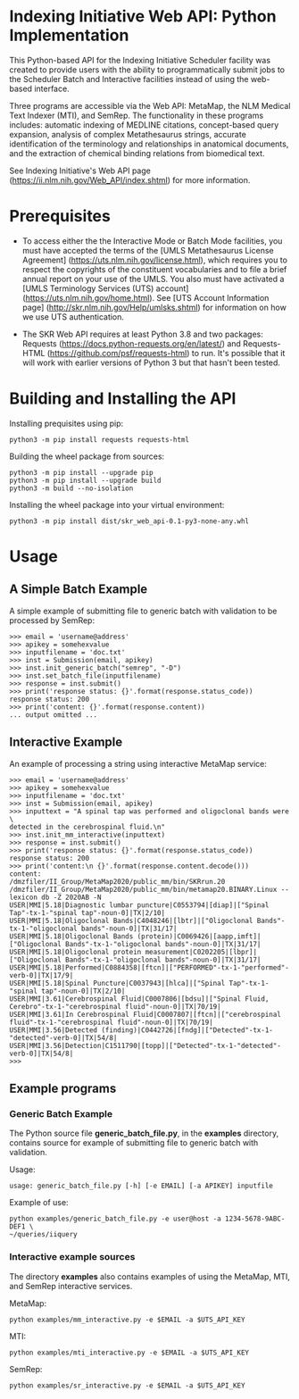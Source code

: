# Indexing Initiative Web API: Python Implementation

This Python-based API for the Indexing Initiative Scheduler facility
was created to provide users with the ability to programmatically
submit jobs to the Scheduler Batch and Interactive facilities instead
of using the web-based interface.

Three programs are accessible via the Web API: MetaMap, the NLM
Medical Text Indexer (MTI), and SemRep. The functionality in these
programs includes: automatic indexing of MEDLINE citations,
concept-based query expansion, analysis of complex Metathesaurus
strings, accurate identification of the terminology and relationships
in anatomical documents, and the extraction of chemical binding
relations from biomedical text.

See Indexing Initiative's Web API page
(https://ii.nlm.nih.gov/Web_API/index.shtml) for more information.

# Prerequisites

+ To access either the the Interactive Mode or Batch Mode facilities,
  you must have accepted the terms of the
  [UMLS Metathesaurus License Agreement]
  (https://uts.nlm.nih.gov/license.html), which requires you to
  respect the copyrights of the constituent vocabularies and to file a
  brief annual report on your use of the UMLS. You also must have
  activated a [UMLS Terminology Services (UTS) account]
  (https://uts.nlm.nih.gov/home.html). See
  [UTS Account Information page]
  (http://skr.nlm.nih.gov/Help/umlsks.shtml) for information on how we
  use UTS authentication.

+ The SKR Web API requires at least Python 3.8 and two packages:
  Requests (https://docs.python-requests.org/en/latest/) and
  Requests-HTML (https://github.com/psf/requests-html) to run.  It's
  possible that it will work with earlier versions of Python 3 but
  that hasn't been tested.

# Building and Installing the API

Installing prequisites using pip:

    python3 -m pip install requests requests-html

Building the wheel package from sources:

    python3 -m pip install --upgrade pip
    python3 -m pip install --upgrade build
    python3 -m build --no-isolation

Installing the wheel package into your virtual environment:

    python3 -m pip install dist/skr_web_api-0.1-py3-none-any.whl

# Usage

## A Simple Batch Example

A simple example of submitting file to generic batch with validation
to be processed by SemRep:

    >>> email = 'username@address'
    >>> apikey = somehexvalue
    >>> inputfilename = 'doc.txt'
    >>> inst = Submission(email, apikey)
    >>> inst.init_generic_batch("semrep", "-D")
    >>> inst.set_batch_file(inputfilename)
    >>> response = inst.submit()
    >>> print('response status: {}'.format(response.status_code))
    response status: 200
    >>> print('content: {}'.format(response.content))
	... output omitted ...

## Interactive Example

An example of processing a string using interactive MetaMap service:

    >>> email = 'username@address'
    >>> apikey = somehexvalue
    >>> inputfilename = 'doc.txt'
    >>> inst = Submission(email, apikey)
	>>> inputtext = "A spinal tap was performed and oligoclonal bands were \
    detected in the cerebrospinal fluid.\n"
    >>> inst.init_mm_interactive(inputtext)
    >>> response = inst.submit()
    >>> print('response status: {}'.format(response.status_code))
    response status: 200
    >>> print('content:\n {}'.format(response.content.decode()))
    content:
    /dmzfiler/II_Group/MetaMap2020/public_mm/bin/SKRrun.20 /dmzfiler/II_Group/MetaMap2020/public_mm/bin/metamap20.BINARY.Linux --lexicon db -Z 2020AB -N
    USER|MMI|5.18|Diagnostic lumbar puncture|C0553794|[diap]|["Spinal Tap"-tx-1-"spinal tap"-noun-0]|TX|2/10|
    USER|MMI|5.18|Oligoclonal Bands|C4048246|[lbtr]|["Oligoclonal Bands"-tx-1-"oligoclonal bands"-noun-0]|TX|31/17|
    USER|MMI|5.18|Oligoclonal Bands (protein)|C0069426|[aapp,imft]|["Oligoclonal Bands"-tx-1-"oligoclonal bands"-noun-0]|TX|31/17|
    USER|MMI|5.18|Oligoclonal protein measurement|C0202205|[lbpr]|["Oligoclonal Bands"-tx-1-"oligoclonal bands"-noun-0]|TX|31/17|
    USER|MMI|5.18|Performed|C0884358|[ftcn]|["PERFORMED"-tx-1-"performed"-verb-0]|TX|17/9|
    USER|MMI|5.18|Spinal Puncture|C0037943|[hlca]|["Spinal Tap"-tx-1-"spinal tap"-noun-0]|TX|2/10|
    USER|MMI|3.61|Cerebrospinal Fluid|C0007806|[bdsu]|["Spinal Fluid, Cerebro"-tx-1-"cerebrospinal fluid"-noun-0]|TX|70/19|
    USER|MMI|3.61|In Cerebrospinal Fluid|C0007807|[ftcn]|["cerebrospinal fluid"-tx-1-"cerebrospinal fluid"-noun-0]|TX|70/19|
    USER|MMI|3.56|Detected (finding)|C0442726|[fndg]|["Detected"-tx-1-"detected"-verb-0]|TX|54/8|
    USER|MMI|3.56|Detection|C1511790|[topp]|["Detected"-tx-1-"detected"-verb-0]|TX|54/8|
    >>>

## Example programs

### Generic Batch Example

The Python source file __generic_batch_file.py__, in the __examples__
directory, contains source for example of submitting file to generic
batch with validation.

Usage:

    usage: generic_batch_file.py [-h] [-e EMAIL] [-a APIKEY] inputfile


Example of use:

    python examples/generic_batch_file.py -e user@host -a 1234-5678-9ABC-DEF1 \
    ~/queries/iiquery


### Interactive example sources


The directory __examples__ also contains examples of using the
MetaMap, MTI, and SemRep interactive services.

MetaMap:

    python examples/mm_interactive.py -e $EMAIL -a $UTS_API_KEY

MTI:

    python examples/mti_interactive.py -e $EMAIL -a $UTS_API_KEY

SemRep:

    python examples/sr_interactive.py -e $EMAIL -a $UTS_API_KEY

